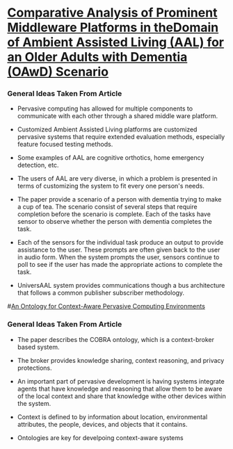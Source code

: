# [Comparative Analysis of Prominent Middleware Platforms in theDomain of Ambient Assisted Living (AAL) for an Older Adults with Dementia (OAwD) Scenario](http://ac.els-cdn.com/S187705091630285X/1-s2.0-S187705091630285X-main.pdf?_tid=6ef3923a-ee5e-11e6-b06a-00000aab0f6b&acdnat=1486600183_6f0ebf218cebf08169be0d3c9368eb2a)

### General Ideas Taken From Article

- Pervasive computing has allowed for multiple components to communicate with each other through a shared middle ware platform.

- Customized Ambient Assisted Living platforms are customized pervasive systems that require extended evaluation methods, especially feature focused testing methods.

- Some examples of AAL are cognitive orthotics, home emergency detection, etc.

- The users of AAL are very diverse, in which a problem is presented in terms of customizing the system to fit every one person's needs.

- The paper provide a scenario of a person with dementia trying to make a cup of tea. The scenario consist of several steps that require completion before the scenario is complete. Each of the tasks have sensor to observe whether the person with dementia completes the task.

- Each of the sensors for the individual task produce an output to provide assistance to the user. These prompts are often given back to the user in audio form. When the system prompts the user, sensors continue to poll to see if the user has made the appropriate actions to complete the task.

- UniversAAL system provides communications though a bus architecture that follows a common publisher subscriber methodology.

#[An Ontology for Context-Aware Pervasive Computing Environments](http://ebiquity.umbc.edu/_file_directory_/papers/63.pdf)

### General Ideas Taken From Article

- The paper describes the COBRA ontology, which is a context-broker based system.
- The broker provides knowledge sharing, context reasoning, and privacy protections.

- An important part of pervasive development is having systems integrate agents that have knowledge and reasoning that allow them to be aware of the local context and share that knowledge withe other devices within the system.
- Context is defined to by information about location, environmental attributes, the people, devices, and objects that it contains.
- Ontologies are key for develpoing context-aware systems
